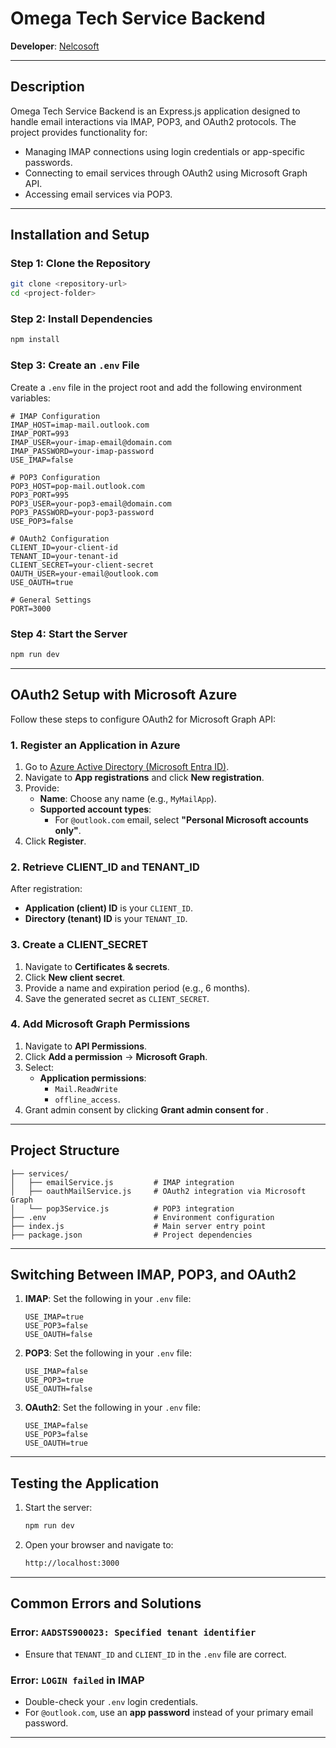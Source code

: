 
# Omega Tech Service Backend

**Developer**: [Nelcosoft](https://nelcosoft.com)

---

## Description

Omega Tech Service Backend is an Express.js application designed to handle email interactions via IMAP, POP3, and OAuth2 protocols. The project provides functionality for:
- Managing IMAP connections using login credentials or app-specific passwords.
- Connecting to email services through OAuth2 using Microsoft Graph API.
- Accessing email services via POP3.

---

## Installation and Setup

### Step 1: Clone the Repository
```bash
git clone <repository-url>
cd <project-folder>
```

### Step 2: Install Dependencies
```bash
npm install
```

### Step 3: Create an `.env` File
Create a `.env` file in the project root and add the following environment variables:

```env
# IMAP Configuration
IMAP_HOST=imap-mail.outlook.com
IMAP_PORT=993
IMAP_USER=your-imap-email@domain.com
IMAP_PASSWORD=your-imap-password
USE_IMAP=false

# POP3 Configuration
POP3_HOST=pop-mail.outlook.com
POP3_PORT=995
POP3_USER=your-pop3-email@domain.com
POP3_PASSWORD=your-pop3-password
USE_POP3=false

# OAuth2 Configuration
CLIENT_ID=your-client-id
TENANT_ID=your-tenant-id
CLIENT_SECRET=your-client-secret
OAUTH_USER=your-email@outlook.com
USE_OAUTH=true

# General Settings
PORT=3000
```

### Step 4: Start the Server
```bash
npm run dev
```

---

## OAuth2 Setup with Microsoft Azure

Follow these steps to configure OAuth2 for Microsoft Graph API:

### 1. Register an Application in Azure
1. Go to [Azure Active Directory (Microsoft Entra ID)](https://portal.azure.com/#blade/Microsoft_AAD_IAM/ActiveDirectoryMenuBlade/Overview).
2. Navigate to **App registrations** and click **New registration**.
3. Provide:
   - **Name**: Choose any name (e.g., `MyMailApp`).
   - **Supported account types**: 
     - For `@outlook.com` email, select **"Personal Microsoft accounts only"**.
4. Click **Register**.

### 2. Retrieve CLIENT_ID and TENANT_ID
After registration:
- **Application (client) ID** is your `CLIENT_ID`.
- **Directory (tenant) ID** is your `TENANT_ID`.

### 3. Create a CLIENT_SECRET
1. Navigate to **Certificates & secrets**.
2. Click **New client secret**.
3. Provide a name and expiration period (e.g., 6 months).
4. Save the generated secret as `CLIENT_SECRET`.

### 4. Add Microsoft Graph Permissions
1. Navigate to **API Permissions**.
2. Click **Add a permission** → **Microsoft Graph**.
3. Select:
   - **Application permissions**:
     - `Mail.ReadWrite`
     - `offline_access`.
4. Grant admin consent by clicking **Grant admin consent for <your organization>**.

---

## Project Structure

```plaintext
├── services/
│   ├── emailService.js         # IMAP integration
│   ├── oauthMailService.js     # OAuth2 integration via Microsoft Graph
│   └── pop3Service.js          # POP3 integration
├── .env                        # Environment configuration
├── index.js                    # Main server entry point
├── package.json                # Project dependencies
```

---

## Switching Between IMAP, POP3, and OAuth2

1. **IMAP**:
   Set the following in your `.env` file:
   ```env
   USE_IMAP=true
   USE_POP3=false
   USE_OAUTH=false
   ```

2. **POP3**:
   Set the following in your `.env` file:
   ```env
   USE_IMAP=false
   USE_POP3=true
   USE_OAUTH=false
   ```

3. **OAuth2**:
   Set the following in your `.env` file:
   ```env
   USE_IMAP=false
   USE_POP3=false
   USE_OAUTH=true
   ```

---

## Testing the Application

1. Start the server:
   ```bash
   npm run dev
   ```
2. Open your browser and navigate to:
   ```bash
   http://localhost:3000
   ```

---

## Common Errors and Solutions

### Error: `AADSTS900023: Specified tenant identifier`
- Ensure that `TENANT_ID` and `CLIENT_ID` in the `.env` file are correct.

### Error: `LOGIN failed` in IMAP
- Double-check your `.env` login credentials.
- For `@outlook.com`, use an **app password** instead of your primary email password.

---
